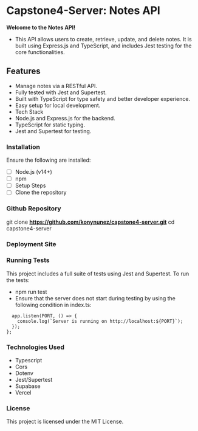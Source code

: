 # **Capstone4-Server: Notes API**

**Welcome to the Notes API!**

- This API allows users to create, retrieve, update, and delete notes. It is built using Express.js and TypeScript, and includes Jest testing for the core functionalities.

## Features

- Manage notes via a RESTful API.
- Fully tested with Jest and Supertest.
- Built with TypeScript for type safety and better developer experience.
- Easy setup for local development.
- Tech Stack
- Node.js and Express.js for the backend.
- TypeScript for static typing.
- Jest and Supertest for testing.

### Installation

Ensure the following are installed:

- [ ] Node.js (v14+)
- [ ] npm
- [ ] Setup Steps
- [ ] Clone the repository

### Github Repository

git clone
**https://github.com/konynunez/capstone4-server.git**
cd capstone4-server

### Deployment Site

### Running Tests

This project includes a full suite of tests using Jest and Supertest. To run the tests:

- npm run test
- Ensure that the server does not start during testing by using the following condition in index.ts:

```if (process.env.NODE_ENV !== "test") {
  app.listen(PORT, () => {
    console.log(`Server is running on http://localhost:${PORT}`);
  });
};
```

### Technologies Used

- Typescript
- Cors
- Dotenv
- Jest/Supertest
- Supabase
- Vercel

### License

This project is licensed under the MIT License.
